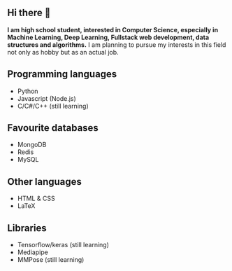 ## Hi there 👋

<!--
**HelloWorld7894/HelloWorld7894** is a ✨ _special_ ✨ repository because its `README.md` (this file) appears on your GitHub profile.

Here are some ideas to get you started:

- 🔭 I’m currently working on ...
- 🌱 I’m currently learning ...
- 👯 I’m looking to collaborate on ...
- 🤔 I’m looking for help with ...
- 💬 Ask me about ...
- 📫 How to reach me: ...
- 😄 Pronouns: ...
- ⚡ Fun fact: ...
-->

**I am high school student, interested in Computer Science, especially in Machine Learning, Deep Learning, Fullstack web development, data structures and algorithms.**
I am planning to pursue my interests in this field not only as hobby but as an actual job.

## Programming languages

- Python
- Javascript (Node.js)
- C/C#/C++ (still learning)

## Favourite databases

- MongoDB
- Redis
- MySQL

## Other languages

- HTML & CSS
- LaTeX

## Libraries

- Tensorflow/keras (still learning)
- Mediapipe
- MMPose (still learning)
